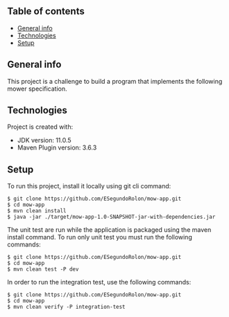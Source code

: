 ## Table of contents
* [General info](#general-info)
* [Technologies](#technologies)
* [Setup](#setup)

## General info
This project is a challenge to build a program that implements the following mower specification.
	
## Technologies
Project is created with:
* JDK version: 11.0.5
* Maven Plugin version: 3.6.3
	
## Setup
To run this project, install it locally using git cli command:

```
$ git clone https://github.com/ESegundoRolon/mow-app.git
$ cd mow-app
$ mvn clean install
$ java -jar ./target/mow-app-1.0-SNAPSHOT-jar-with-dependencies.jar
```

The unit test are run while the application is packaged using the maven install command. To run only unit test you must run the following commands:

```
$ git clone https://github.com/ESegundoRolon/mow-app.git
$ cd mow-app
$ mvn clean test -P dev
```

In order to run the integration test, use the following commands:

```
$ git clone https://github.com/ESegundoRolon/mow-app.git
$ cd mow-app
$ mvn clean verify -P integration-test
```